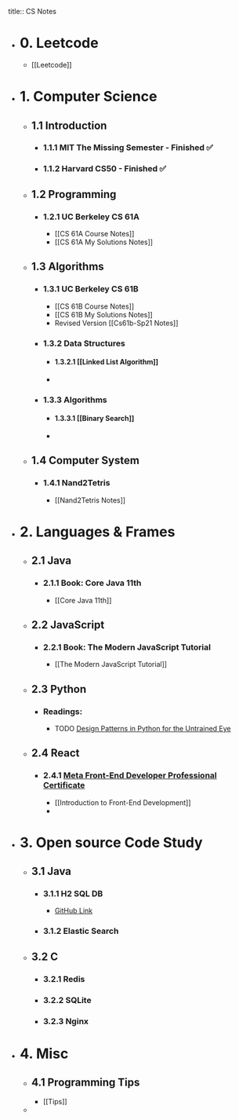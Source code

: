 title:: CS Notes

- # 0. Leetcode
	- [[Leetcode]]
- # 1. Computer Science
	- ## 1.1 Introduction
		- ### 1.1.1 MIT The Missing Semester - Finished ✅
		- ### 1.1.2 Harvard CS50 - Finished ✅
	- ## 1.2 Programming
		- ### 1.2.1 UC Berkeley CS 61A
			- [[CS 61A Course Notes]]
			- [[CS 61A My Solutions Notes]]
	- ## 1.3 Algorithms
		- ### 1.3.1 UC Berkeley CS 61B
			- [[CS 61B Course Notes]]
			- [[CS 61B My Solutions Notes]]
			- Revised Version [[Cs61b-Sp21 Notes]]
		- ### 1.3.2 Data Structures
			- #### 1.3.2.1 [[Linked List Algorithm]]
			-
		- ### 1.3.3 Algorithms
			- #### 1.3.3.1 [[Binary Search]]
			-
	- ## 1.4 Computer System
		- ### 1.4.1 Nand2Tetris
			- [[Nand2Tetris Notes]]
- # 2. Languages & Frames
	- ## 2.1 Java
		- ### 2.1.1 Book: Core Java 11th
			- [[Core Java 11th]]
	- ## 2.2 JavaScript
		- ### 2.2.1 Book: The Modern JavaScript Tutorial
			- [[The Modern JavaScript Tutorial]]
	- ## 2.3 Python
		- ### Readings:
			- TODO [Design Patterns in Python for the Untrained Eye](https://arielortiz.info/s201911/pycon2019/docs/design_patterns.html)
	- ## 2.4 React
		- ### 2.4.1 [Meta Front-End Developer Professional Certificate](https://www.coursera.org/professional-certificates/meta-front-end-developer)
			- [[Introduction to Front-End Development]]
			-
- # 3. Open source Code Study
	- ## 3.1 Java
		- ### 3.1.1 H2 SQL DB
			- [GitHub Link](https://github.com/h2database/h2database)
		- ### 3.1.2 Elastic Search
	- ## 3.2 C
		- ### 3.2.1 Redis
		- ### 3.2.2 SQLite
		- ### 3.2.3 Nginx
- # 4. Misc
	- ## 4.1 Programming Tips
		- [[Tips]]
	-